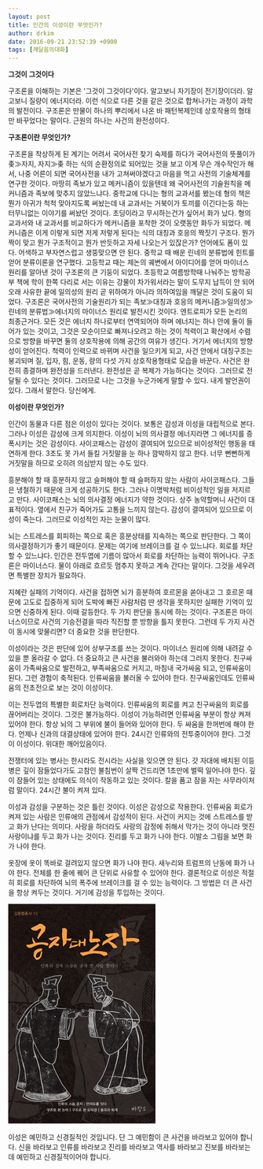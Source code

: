```yaml
---
layout: post
title: 인간의 이성이란 무엇인가?
author: drkim
date: 2016-09-21 23:52:39 +0900
tags: [깨달음의대화]
---
```

**그것이 그것이다**

  


구조론을 이해하는 기본은 '그것이 그것이다'이다. 알고보니 자기장이 전기장이더라. 알고보니 질량이 에너지더라. 이런 식으로 다른 것을 같은 것으로 합쳐나가는 과정이 과학의 발전이다. 구조론은 만물이 하나의 뿌리에서 나온 바 패턴복제인데 상호작용의 형태만 바꾸었다는 말이다. 근원의 하나는 사건의 완전성이다.

  


**구조론이란 무엇인가?**

  


구조론을 착상하게 된 계기는 어려서 국어사전 찾기 숙제를 하다가 국어사전의 뜻풀이가 좆≫자지, 자지≫좆 하는 식의 순환정의로 되어있는 것을 보고 이게 무슨 개수작인가 해서, 나중 어른이 되면 국어사전을 내가 고쳐써야겠다고 마음을 먹고 사전의 기술체계를 연구한 것이다. 마땅히 족보가 있고 메커니즘이 있을텐데 왜 국어사전의 기술원칙을 메커니즘과 족보에 맞추지 않았느냐다. 중학교에 다니는 형의 교과서를 봤는데 형의 책은 뭔가 아귀가 척척 맞아지도록 써놨는데 내 교과서는 거북이가 토끼를 이긴다는둥 하는 터무니없는 이야기를 써놨던 것이다. 초딩이라고 무시하는건가 싶어서 화가 났다. 형의 교과서와 내 교과서를 비교하다가 메커니즘을 포착한 것이 오랫동안 화두가 되었다. 메커니즘은 이게 이렇게 되면 저게 저렇게 된다는 식의 대칭과 호응의 짝짓기 구조다. 뭔가 짝이 맞고 뭔가 구조적이고 뭔가 반듯하고 자세 나오는거 있잖은가? 언어에도 폼이 있다. 어색하고 부자연스럽고 생뚱맞으면 안 된다. 중학교 때 배운 린네의 분류법에 힌트를 얻어 분류이론을 연구했다. 고등학교 때는 제논의 궤변에서 아이디어를 얻어 마이너스 원리를 알아낸 것이 구조론의 큰 기둥이 되었다. 초등학교 여름방학때 나눠주는 방학공부 책에 학이 한쪽 다리로 서는 이유는 강물이 차가워서라는 말이 도무지 납득이 안 되어 오래 사유한 끝에 일의성의 원리 곧 위하여가 아니라 의하여임을 깨달은 것이 도움이 되었다. 구조론은 국어사전의 기술원리가 되는 족보≫대칭과 호응의 메커니즘≫일의성≫린네의 분류법≫에너지의 마이너스 원리로 발전시킨 것이다. 엔트로피가 모든 논리의 최종근거다. 모든 것은 에너지 하나로부터 연역되어야 하며 에너지는 하나 안에 둘이 들어가 있는 것이고, 그것은 모순이므로 빠져나오려고 하는 것이 척력이고 확산에서 수렴으로 방향을 바꾸면 둘의 상호작용에 의해 공간의 여유가 생긴다. 거기서 에너지의 방향성이 얻어진다. 척력이 인력으로 바뀌며 사건을 일으키게 되고, 사건 안에서 대칭구조는 붕괴되며 질, 입자, 힘, 운동, 량의 다섯 가지 상호작용형태로 모습을 바꾼다. 사건은 완전히 종결하며 완전성을 드러낸다. 완전성은 곧 복제가 가능하다는 것이다. 그러므로 전달될 수 있다는 것이다. 그러므로 나는 그것을 누군가에게 말할 수 있다. 내게 발언권이 있다. 그래서 말한다. 당신에게. 

  


**이성이란 무엇인가?**

  


인간이 동물과 다른 점은 이성이 있다는 것이다. 보통은 감성과 이성을 대립적으로 본다. 그러나 이성은 감성에 크게 의지한다. 이성이 뇌의 의사결정 에너지라면 그 에너지를 증폭시키는 것은 감성이다. 사이코패스는 감성이 결여되어 있으므로 비이성적인 행동을 태연하게 한다. 3초도 못 가서 들킬 거짓말을 눈 하나 깜박하지 않고 한다. 너무 뻔뻔하게 거짓말을 하므로 오히려 의심받지 않는 수도 있다.

  


흥분해야 할 때 흥분하지 않고 슬퍼해야 할 때 슬퍼하지 않는 사람이 사이코패스다. 그들은 냉철하기 때문에 크게 성공하기도 한다. 그러나 이명박처럼 비이성적인 일을 저지르고 만다. 사이코패스는 뇌의 의사결정 에너지가 약한 것이다. 상주 농약할머니 사건이 대표적이다. 옆에서 친구가 죽어가도 고통을 느끼지 않는다. 감성이 결여되어 있으므로 이성이 죽는다. 그러므로 이성적인 자는 눈물이 많다. 

  


뇌는 스트레스를 회피하는 쪽으로 혹은 흥분상태를 지속하는 쪽으로 판단한다. 그 쪽이 의사결정하기가 좋기 때문이다. 문제는 여기에 브레이크를 걸 수 있느냐다. 회로를 차단할 수 있느냐다. 인간은 전두엽에 기름이 많아서 회로를 차단하는 능력이 뛰어나다. 구조론은 마이너스다. 물이 아래로 흐르듯 멈추지 못하고 계속 간다는 말이다. 그것을 세우려면 특별한 장치가 필요하다.

  


지혜란 실패의 기억이다. 사건을 접하면 뇌가 흥분하여 호르몬을 쏟아내고 그 호르몬 때문에 고도로 집중하게 되어 도박에 빠진 사람처럼 딴 생각을 못하지만 실패한 기억이 있으면 신중하게 된다. 이때 갈등한다. 두 가지 판단을 동시에 하는 것이다. 구조론은 마이너스이므로 사건의 기승전결을 따라 직진할 뿐 방향을 틀지 못한다. 그런데 두 가지 사건이 동시에 맞물리면? 더 중요한 것을 판단한다.

  


이성이라는 것은 판단에 있어 상부구조를 쓰는 것이다. 마이너스 원리에 의해 내려갈 수 있을 뿐 올라갈 수 없다. 더 중요하고 큰 사건을 불러와야 하는데 그러지 못한다. 친구싸움이 가족싸움으로 발전하고, 부족싸움으로 커지고, 마침내 국가싸움 되고, 인류싸움이 된다. 그런 경험이 축적된다. 인류싸움을 불러올 수 있어야 한다. 친구싸움인데도 인류싸움의 전초전으로 보는 것이 이성이다. 

  


이는 전두엽의 특별한 회로차단 능력이다. 인류싸움의 회로를 켜고 친구싸움의 회로를 끊어버리는 것이다. 그것은 불가능하다. 이성이 가능하려면 인류싸움 부분이 항상 켜져있어야 한다. 항상 뇌의 그 부위에 불이 들어와 있어야 한다. 두 싸움을 한꺼번에 해야 한다. 언제나 신과의 대결상태에 있어야 한다. 24시간 인류와의 전투중이어야 한다. 그것이 이성이다. 위대한 깨어있음이다.

  


전쟁터에 있는 병사는 한시라도 전시라는 사실을 잊으면 안 된다. 갓 자대에 배치된 이등병은 깊이 잠들었다가도 고참인 불침번이 살짝 건드리면 1초만에 벌떡 일어나야 한다. 깊이 잠들어 있는 상태에도 의식이 작동하고 있는 것이다. 칼을 품고 잠을 자는 사무라이처럼 말이다. 24시간 불이 켜져 있다.

  


이성과 감성을 구분하는 것은 틀린 것이다. 이성은 감성으로 작용한다. 인류싸움 회로가 켜져 있는 사람은 인류애의 관점에서 감성적이 된다. 사건이 커지는 것에 스트레스를 받고 화가 난다는 의미다. 사랑을 하더라도 사랑의 감정에 취해서 막가는 것이 아니라 멋진 사랑이냐를 두고 화가 나는 것이다. 진리를 두고 화가 나야 한다. 이발소 그림을 보면 화가 나야 한다. 

  


옷장에 옷이 똑바로 걸려있지 않으면 화가 나야 한다. 새누리와 트럼프의 난동에 화가 나야 한다. 전체를 한 줄에 꿰어 큰 단위로 사유할 수 있어야 한다. 결론적으로 이성은 적절히 회로를 차단하여 뇌의 폭주에 브레이크를 걸 수 있는 능력이다. 그 방법은 더 큰 사건을 항상 켜두는 것이다. 거기에 감성을 투입하는 것이다. 

  


  



![](/files/attach/images/198/357/755/555.jpg)   


  


이성은 예민하고 신경질적인 것입니다. 단 그 예민함이 큰 사건을 바라보고 있어야 합니다. 신을 바라보고 인류를 바라보고 진리를 바라보고 역사를 바라보고 진보를 바라보는데 예민하고 신경질적이어야 합니다.